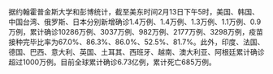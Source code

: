 据约翰霍普金斯大学和彭博统计，截至美东时间2月13日下午5时，美国、韩国、中国台湾、俄罗斯、日本分别新增确诊1.4万例、1.4万例、1.3万例、1.1万例、0.9万例，累计确诊10286万例、3037万例、982万例、2177万例、3298万例，疫苗接种完毕比率为67.0%、86.3%、86.0%、52.5%、81.7%。此外，印度、法国、德国、巴西、意大利、英国、土耳其、西班牙、越南、澳大利亚、阿根廷累计确诊超过1000万例。目前全球累计确诊6.73亿例，累计死亡685万例。